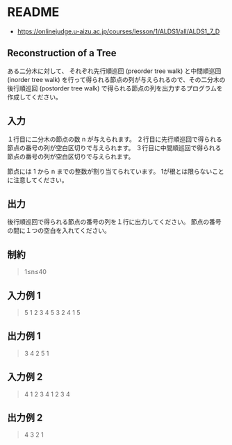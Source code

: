 # README
- <https://onlinejudge.u-aizu.ac.jp/courses/lesson/1/ALDS1/all/ALDS1_7_D>

## Reconstruction of a Tree
ある二分木に対して、
それぞれ先行順巡回 (preorder tree walk) と中間順巡回 (inorder tree walk) を行って得られる節点の列が与えられるので、その二分木の後行順巡回 (postorder tree walk) で得られる節点の列を出力するプログラムを作成してください。
## 入力
１行目に二分木の節点の数 n が与えられます。
２行目に先行順巡回で得られる節点の番号の列が空白区切りで与えられます。
３行目に中間順巡回で得られる節点の番号の列が空白区切りで与えられます。

節点には 1 から n までの整数が割り当てられています。
1が根とは限らないことに注意してください。
## 出力
後行順巡回で得られる節点の番号の列を１行に出力してください。
節点の番号の間に１つの空白を入れてください。
## 制約
> 1≤n≤40

## 入力例 1
>5
>1 2 3 4 5
>3 2 4 1 5
## 出力例 1
>3 4 2 5 1
## 入力例 2
>4
>1 2 3 4
>1 2 3 4
## 出力例 2
>4 3 2 1

